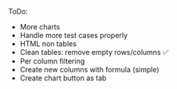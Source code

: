 ToDo:
- More charts
- Handle more test cases properly
- HTML non <table> tables
- Clean tables: remove empty rows/columns ✅
- Per column filtering
- Create new columns with formula (simple)
- Create chart button as tab